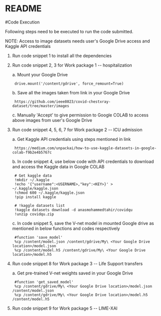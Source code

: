 # README 
#Code Execution

Following steps need to be executed to run the code submitted. 

NOTE: Access to image datasets needs user's Google Drive access and Kaggle API credentials

1. Run code snippet 1 to install all the dependencies

2. Run code snippet 2, 3 for Work package 1 -- hospitalization
	
	a. Mount your Google Drive
	
	   	drive.mount('/content/gdrive', force_remount=True)

	b. Save all the images taken from link in your Google Drive
	
	   	https://github.com/ieee8023/covid-chestxray-dataset/tree/master/images
	
	c. Manually 'Accept' to give permission to Google COLAB to access above images from user's Google Drive
	
3. Run code snippet 4, 5, 6, 7 for Work package 2 -- ICU admission
	
	a. Get Kaggle API credentials using steps mentioned in link
	
	   	https://medium.com/unpackai/how-to-use-kaggle-datasets-in-google-colab-f9b2e4b5767c
	
	b. In code snippet 4, use below code with API credentials to download and access the Kaggle data in Google COLAB
	   
	   	# Get kaggle data
	   	!mkdir ~/.kaggle 
	   	!echo '{"username":<USERNAME>,"key":<KEY>}' > ~/.kaggle/kaggle.json 
	   	!chmod 600 ~/.kaggle/kaggle.json  
	   	!pip install kaggle 

	   	# !kaggle datasets list 
	   	!kaggle datasets download -d anasmohammedtahir/covidqu  
	   	!unzip covidqu.zip
	    

	c. In code snippet 5, save the V-net model in mounted Google drive as mentioned in below functions and codes respectively	
		
		#function 'save_model'
		%cp /content/model.json /content/gdrive/My\ <Your Google Drive location>/model.json
  		%cp /content/model.h5 /content/gdrive/My\ <Your Google Drive location>/model.h5

4. Run code snippet 8 for Work package 3 -- Life Support transfers
	
	a. Get pre-trained V-net weights saved in your Google Drive 
		
		#function 'get_saved_model'
		%cp /content/gdrive/My\ <Your Google Drive location>/model.json /content/model.json 
		%cp /content/gdrive/My\ <Your Google Drive location>/model.h5 /content/model.h5 

5. Run code snippet 9 for Work package 5 -- LIME-XAI   

